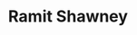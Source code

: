 ---
title: Ramit Shawney
search:
  - Ramit
  - Shawney
  - R. Shawney
role: collab
group: extern
---